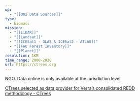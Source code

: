 ```yaml
---
up:
  - "[[002 Data Sources]]"
type:
  - biomass
mission:
  - "[[LiDAR]]"
  - "[[Landsat]]"
  - "[[ICESat1 - GLAS & ICESat2 - ATLAS]]"
  - "[[FAO Forest Inventory]]"
  - "[[Planet]]"
resolution: 1KM
time_range: 2000-2020
url: https://ctrees.org
---
```

NGO. Data online is only available at the jurisdiction level.

[CTrees selected as data provider for Verra’s consolidated REDD methodology - CTrees](https://ctrees.org/news/ctrees-selected-as-data-provider-for-verras-consolidated)

